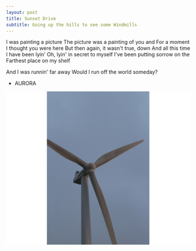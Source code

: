 ```yaml
---
layout: post
title: Sunset Drive
subtitle: Going up the hills to see some Windmills
---
```


I was painting a picture
The picture was a painting of you and
For a moment I thought you were here
But then again, it wasn't true, down
And all this time I have been lyin'
Oh, lyin' in secret to myself
I've been putting sorrow on the
Farthest place on my shelf

And I was runnin' far away
Would I run off the world someday?

- AURORA

![Sunset](/img/windmill1.png)
